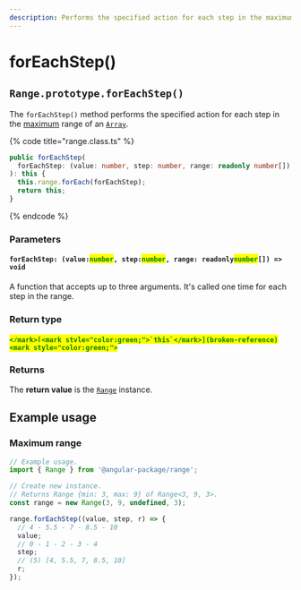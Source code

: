 ```yaml
---
description: Performs the specified action for each step in the maximum range of an `Array`
---
```


# forEachStep()

## `Range.prototype.forEachStep()`

The `forEachStep()` method performs the specified action for each step in the [maximum](../properties/max.md#range.prototype.max) range of an [`Array`](https://developer.mozilla.org/en-US/docs/Web/JavaScript/Reference/Global\_Objects/Array).

{% code title="range.class.ts" %}
```typescript
public forEachStep(
  forEachStep: (value: number, step: number, range: readonly number[]) => void
): this {
  this.range.forEach(forEachStep);
  return this;
}
```
{% endcode %}

### Parameters

#### `forEachStep: (value:`<mark style="color:green;">`number`</mark>`, step:`<mark style="color:green;">`number`</mark>`, range: readonly`<mark style="color:green;">`number`</mark>`[]) => void`&#x20;

A function that accepts up to three arguments. It's called one time for each step in the range.

### Return type

#### <mark style="color:green;">``</mark>[<mark style="color:green;">`this`</mark>](broken-reference)<mark style="color:green;">``</mark>

### Returns

The **return value** is the [`Range`](broken-reference) instance.

## Example usage

### Maximum range

```typescript
// Example usage.
import { Range } from '@angular-package/range';

// Create new instance.
// Returns Range {min: 3, max: 9} of Range<3, 9, 3>.
const range = new Range(3, 9, undefined, 3);

range.forEachStep((value, step, r) => {
  // 4 - 5.5 - 7 - 8.5 - 10
  value;
  // 0 - 1 - 2 - 3 - 4
  step;
  // (5) [4, 5.5, 7, 8.5, 10]
  r;
});
```
